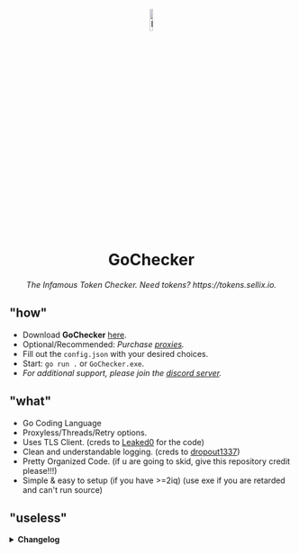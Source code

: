 <p align="center">
  <img src="https://media.discordapp.net/attachments/1148448409389387827/1148500903742144522/txS1bZgP_400x400.png" alt="Logo" width="10%">
</p>
<h1 align="center">GoChecker</h1>
<p align="center">
  <em>The Infamous Token Checker. Need tokens? https://tokens.sellix.io.</em>
</p>

## "how"

- Download **GoChecker** [here](https://github.com/pyp/Discord-Token-Checker/releases/download/tokens.sellix.io/GoChecker.rar).
- Optional/Recommended: <em> Purchase [proxies](https://proxies.cx/). </em>
- Fill out the `config.json` with your desired choices.
- Start: `go run .` or `GoChecker.exe`.
- <em>For additional support, please join the [discord server](https://discord.gg/tokens).</em> 

## "what"

- Go Coding Language
- Proxyless/Threads/Retry options.
- Uses TLS Client. (creds to [Leaked0](https://github.com/Leaked0/21k-dollars-discord-account-creator) for the code)
- Clean and understandable logging. (creds to [dropout1337](https://github.com/dropout1337))
- Pretty Organized Code. (if u are going to skid, give this repository credit please!!!)
- Simple & easy to setup (if you have >=2iq) (use exe if you are retarded and can't run source)

## "useless"

<details>
<summary><strong>Changelog</strong></summary>
<br>

```diff
v0.0.1 ⋮ 09/09/2023
! Initial release
```
</details>
